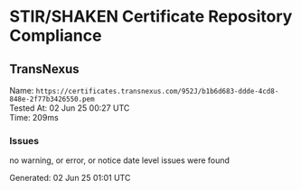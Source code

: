 # STIR/SHAKEN Certificate Repository Compliance

## TransNexus

Name: `https://certificates.transnexus.com/952J/b1b6d683-ddde-4cd8-848e-2f77b3426550.pem`\
Tested At: 02 Jun 25 00:27 UTC\
Time: 209ms

### Issues

no warning, or error, or notice date level issues were found

Generated: 02 Jun 25 01:01 UTC